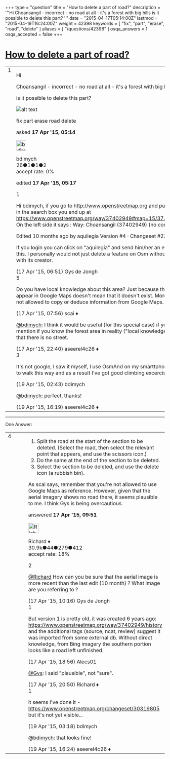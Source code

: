 +++
type = "question"
title = "How to delete a part of road?"
description = '''Hi Choansangil - incorrect - no road at all - it&#x27;s a forest with big hills is it possible to delete this part? '''
date = "2015-04-17T05:14:00Z"
lastmod = "2015-04-19T16:24:00Z"
weight = 42398
keywords = [ "fix", "part", "erase", "road", "delete" ]
aliases = [ "/questions/42398" ]
osqa_answers = 1
osqa_accepted = false
+++

<div class="headNormal">

# [How to delete a part of road?](/questions/42398/how-to-delete-a-part-of-road)

</div>

<div id="main-body">

<div id="askform">

<table id="question-table" style="width:100%;">
<colgroup>
<col style="width: 50%" />
<col style="width: 50%" />
</colgroup>
<tbody>
<tr>
<td style="width: 30px; vertical-align: top"><div class="vote-buttons">
<span id="post-42398-upvote" class="ajax-command post-vote up" rel="nofollow" title="I like this post (click again to cancel)"> </span>
<div id="post-42398-score" class="post-score" title="current number of votes">
1
</div>
<span id="post-42398-downvote" class="ajax-command post-vote down" rel="nofollow" title="I dont like this post (click again to cancel)"> </span> <span id="favorite-mark" class="ajax-command favorite-mark" rel="nofollow" title="mark/unmark this question as favorite (click again to cancel)"> </span>
<div id="favorite-count" class="favorite-count">
&#10;</div>
</div></td>
<td><div id="item-right">
<div class="question-body">
<p>Hi</p>
<p>Choansangil - incorrect - no road at all - it's a forest with big hills</p>
<p>is it possible to delete this part?</p>
<p><img src="/upfiles/osm-Seoul-incorrect-road-Choansangil.png" alt="alt text" /></p>
</div>
<div id="question-tags" class="tags-container tags">
<span class="post-tag tag-link-fix" rel="tag" title="see questions tagged &#39;fix&#39;">fix</span> <span class="post-tag tag-link-part" rel="tag" title="see questions tagged &#39;part&#39;">part</span> <span class="post-tag tag-link-erase" rel="tag" title="see questions tagged &#39;erase&#39;">erase</span> <span class="post-tag tag-link-road" rel="tag" title="see questions tagged &#39;road&#39;">road</span> <span class="post-tag tag-link-delete" rel="tag" title="see questions tagged &#39;delete&#39;">delete</span>
</div>
<div id="question-controls" class="post-controls">
&#10;</div>
<div class="post-update-info-container">
<div class="post-update-info post-update-info-user">
<p>asked <strong>17 Apr '15, 05:14</strong></p>
<img src="https://secure.gravatar.com/avatar/2be5dabbd91198581d72e9fe0d1ef6b2?s=32&amp;d=identicon&amp;r=g" class="gravatar" width="32" height="32" alt="bdimych&#39;s gravatar image" />
<p><span>bdimych</span><br />
<span class="score" title="26 reputation points">26</span><span title="1 badges"><span class="badge1">●</span><span class="badgecount">1</span></span><span title="1 badges"><span class="silver">●</span><span class="badgecount">1</span></span><span title="2 badges"><span class="bronze">●</span><span class="badgecount">2</span></span><br />
<span class="accept_rate" title="Rate of the user&#39;s accepted answers">accept rate:</span> <span title="bdimych has no accepted answers">0%</span></p>
</img>
</div>
<div class="post-update-info post-update-info-edited">
<p><span> edited <strong>17 Apr '15, 05:17</strong> </span></p>
</div>
</div>
<div id="comments-container-42398" class="comments-container">
<span id="42399"></span>
<div id="comment-42399" class="comment">
<div id="post-42399-score" class="comment-score">
1
</div>
<div class="comment-text">
<p>Hi bdimych, if you go to <a href="http://www.openstreetmap.org">http://www.openstreetmap.org</a> and put "Choansangil" in the search box you end up at <a href="https://www.openstreetmap.org/way/37402949#map=15/37.6405/127.0509">https://www.openstreetmap.org/way/37402949#map=15/37.6405/127.0509</a> On the left side it says : Way: Choansangil (37402949) (no comment)</p>
<p>Edited 10 months ago by aquilegia Version #4 · Changeset #23128583</p>
<p>If you login you can click on "aquilegia" and send him/her an email to discuss this. I personally would not just delete a feature on Osm without discussion with its creator.</p>
</div>
<div id="comment-42399-info" class="comment-info">
<span class="comment-age">(17 Apr '15, 06:51)</span> <span class="comment-user userinfo">Gys de Jongh</span>
</div>
</div>
<span id="42400"></span>
<div id="comment-42400" class="comment">
<div id="post-42400-score" class="comment-score">
5
</div>
<div class="comment-text">
<p>Do you have local knowledge about this area? Just because the road doesn't appear in Google Maps doesn't mean that it doesn't exist. Moreover you are not allowed to copy or deduce information from Google Maps.</p>
</div>
<div id="comment-42400-info" class="comment-info">
<span class="comment-age">(17 Apr '15, 07:56)</span> <span class="comment-user userinfo">scai ♦</span>
</div>
</div>
<span id="42418"></span>
<div id="comment-42418" class="comment">
<div id="post-42418-score" class="comment-score">
&#10;</div>
<div class="comment-text">
<p><a href="https://help.openstreetmap.org/users/10859/bdimych">@bdimych</a>: I think it would be useful (for this special case) if you could mention if you know the forest area in reality ("local knowledge") and know that there is no street.</p>
</div>
<div id="comment-42418-info" class="comment-info">
<span class="comment-age">(17 Apr '15, 22:40)</span> <span class="comment-user userinfo">aseerel4c26 ♦</span>
</div>
</div>
<span id="42436"></span>
<div id="comment-42436" class="comment">
<div id="post-42436-score" class="comment-score">
3
</div>
<div class="comment-text">
<p>It's not google, I saw it myself, I use OsmAnd on my smarttphone and wanted to walk this way and as a result I've got good climbing excercises :)</p>
</div>
<div id="comment-42436-info" class="comment-info">
<span class="comment-age">(19 Apr '15, 02:43)</span> <span class="comment-user userinfo">bdimych</span>
</div>
</div>
<span id="42450"></span>
<div id="comment-42450" class="comment">
<div id="post-42450-score" class="comment-score">
&#10;</div>
<div class="comment-text">
<p><a href="https://help.openstreetmap.org/users/10859/bdimych">@bdimych</a>: perfect, thanks!</p>
</div>
<div id="comment-42450-info" class="comment-info">
<span class="comment-age">(19 Apr '15, 16:19)</span> <span class="comment-user userinfo">aseerel4c26 ♦</span>
</div>
</div>
</div>
<div id="comment-tools-42398" class="comment-tools">
&#10;</div>
<div class="clear">
&#10;</div>
<div id="comment-42398-form-container" class="comment-form-container">
&#10;</div>
<div class="clear">
&#10;</div>
</div></td>
</tr>
</tbody>
</table>

------------------------------------------------------------------------

<div class="tabBar">

<span id="sort-top"></span>

<div class="headQuestions">

One Answer:

</div>

</div>

<span id="42401"></span>

<div id="answer-container-42401" class="answer">

<table style="width:100%;">
<colgroup>
<col style="width: 50%" />
<col style="width: 50%" />
</colgroup>
<tbody>
<tr>
<td style="width: 30px; vertical-align: top"><div class="vote-buttons">
<span id="post-42401-upvote" class="ajax-command post-vote up" rel="nofollow" title="I like this post (click again to cancel)"> </span>
<div id="post-42401-score" class="post-score" title="current number of votes">
4
</div>
<span id="post-42401-downvote" class="ajax-command post-vote down" rel="nofollow" title="I dont like this post (click again to cancel)"> </span>
</div></td>
<td><div class="item-right">
<div class="answer-body">
<ol>
<li>Split the road at the start of the section to be deleted. (Select the road, then select the relevant point that appears, and use the scissors icon.)</li>
<li>Do the same at the end of the section to be deleted.</li>
<li>Select the section to be deleted, and use the delete icon (a rubbish bin).</li>
</ol>
<p>As scai says, remember that you're not allowed to use Google Maps as reference. However, given that the aerial imagery shows no road there, it seems plausible to me. I think Gys is being overcautious.</p>
</div>
<div class="answer-controls post-controls">
&#10;</div>
<div class="post-update-info-container">
<div class="post-update-info post-update-info-user">
<p>answered <strong>17 Apr '15, 09:51</strong></p>
<img src="https://secure.gravatar.com/avatar/08324717c25d6067fa4ff23ef37d455f?s=32&amp;d=identicon&amp;r=g" class="gravatar" width="32" height="32" alt="Richard&#39;s gravatar image" />
<p><span>Richard ♦</span><br />
<span class="score" title="30902 reputation points"><span>30.9k</span></span><span title="44 badges"><span class="badge1">●</span><span class="badgecount">44</span></span><span title="279 badges"><span class="silver">●</span><span class="badgecount">279</span></span><span title="412 badges"><span class="bronze">●</span><span class="badgecount">412</span></span><br />
<span class="accept_rate" title="Rate of the user&#39;s accepted answers">accept rate:</span> <span title="Richard has 98 accepted answers">18%</span></p>
</div>
</div>
<div id="comments-container-42401" class="comments-container">
<span id="42402"></span>
<div id="comment-42402" class="comment">
<div id="post-42402-score" class="comment-score">
2
</div>
<div class="comment-text">
<p><a href="https://help.openstreetmap.org/users/5/richard">@Richard</a> How can you be sure that the aerial image is more recent than the last edit (10 month) ? What image are you referring to ?</p>
</div>
<div id="comment-42402-info" class="comment-info">
<span class="comment-age">(17 Apr '15, 10:16)</span> <span class="comment-user userinfo">Gys de Jongh</span>
</div>
</div>
<span id="42415"></span>
<div id="comment-42415" class="comment">
<div id="post-42415-score" class="comment-score">
1
</div>
<div class="comment-text">
<p>But version 1 is pretty old, it was created 6 years ago: <a href="https://www.openstreetmap.org/way/37402949/history">https://www.openstreetmap.org/way/37402949/history</a> and the additional tags (source, ncat, review) suggest it was imported from some external db. Without direct knowledge, from Bing imagery the southern portion looks like a road left unfinished.</p>
</div>
<div id="comment-42415-info" class="comment-info">
<span class="comment-age">(17 Apr '15, 18:56)</span> <span class="comment-user userinfo">Alecs01</span>
</div>
</div>
<span id="42416"></span>
<div id="comment-42416" class="comment">
<div id="post-42416-score" class="comment-score">
&#10;</div>
<div class="comment-text">
<p><a href="https://help.openstreetmap.org/users/8791/gys-de-jongh">@Gys</a>: I said "plausible", not "sure".</p>
</div>
<div id="comment-42416-info" class="comment-info">
<span class="comment-age">(17 Apr '15, 20:50)</span> <span class="comment-user userinfo">Richard ♦</span>
</div>
</div>
<span id="42437"></span>
<div id="comment-42437" class="comment">
<div id="post-42437-score" class="comment-score">
1
</div>
<div class="comment-text">
<p>it seems I've done it - <a href="https://www.openstreetmap.org/changeset/30319805">https://www.openstreetmap.org/changeset/30319805</a> but it's not yet visible...</p>
</div>
<div id="comment-42437-info" class="comment-info">
<span class="comment-age">(19 Apr '15, 03:18)</span> <span class="comment-user userinfo">bdimych</span>
</div>
</div>
<span id="42452"></span>
<div id="comment-42452" class="comment">
<div id="post-42452-score" class="comment-score">
&#10;</div>
<div class="comment-text">
<p><a href="https://help.openstreetmap.org/users/10859/bdimych">@bdimych</a>: that looks fine!</p>
</div>
<div id="comment-42452-info" class="comment-info">
<span class="comment-age">(19 Apr '15, 16:24)</span> <span class="comment-user userinfo">aseerel4c26 ♦</span>
</div>
</div>
</div>
<div id="comment-tools-42401" class="comment-tools">
&#10;</div>
<div class="clear">
&#10;</div>
<div id="comment-42401-form-container" class="comment-form-container">
&#10;</div>
<div class="clear">
&#10;</div>
</div></td>
</tr>
</tbody>
</table>

</div>

<div class="paginator-container-left">

</div>

</div>

</div>

